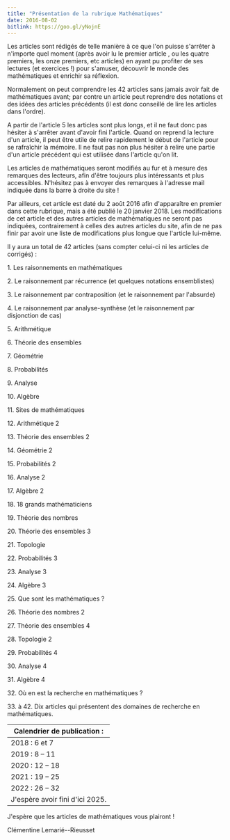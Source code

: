 ```yaml
---
title: "Présentation de la rubrique Mathématiques"
date: 2016-08-02
bitlink: https://goo.gl/yNojnE
---
```


Les articles sont rédigés de telle manière à ce que l'on puisse s'arrêter à n'importe quel moment (après avoir lu le premier article , ou les quatre premiers, les onze premiers, etc articles) en ayant pu profiter de ses lectures (et exercices !) pour s'amuser, découvrir le monde des mathématiques et enrichir sa réflexion.

Normalement on peut comprendre les 42 articles sans jamais avoir fait de mathématiques avant; par contre un article peut reprendre des notations et des idées des articles précédents (il est donc conseillé de lire les articles dans l'ordre).

A partir de l'article 5 les articles sont plus longs, et il ne faut donc pas hésiter à s'arrêter avant d'avoir fini l'article. Quand on reprend la lecture d'un article, il peut être utile de relire rapidement le début de l'article pour se rafraîchir la mémoire. Il ne faut pas non plus hésiter à relire une partie d'un article précédent qui est utilisée dans l'article qu'on lit.

Les articles de mathématiques seront modifiés au fur et à mesure des remarques des lecteurs, afin d'être toujours plus intéressants et plus accessibles. N'hésitez pas à envoyer des remarques à l'adresse mail indiquée dans la barre à droite du site ! 

Par ailleurs, cet article est daté du 2 août 2016 afin d'apparaître en premier dans cette rubrique, mais a été publié le 20 janvier 2018. Les modifications de cet article et des autres articles de mathématiques ne seront pas indiquées, contrairement à celles des autres articles du site, afin de ne pas finir par avoir une liste de modifications plus longue que l'article lui-même.

Il y aura un total de 42 articles (sans compter celui-ci ni les articles de corrigés) :

<p>1. Les raisonnements en mathématiques</p>

<p>2. Le raisonnement par récurrence (et quelques notations ensemblistes)</p>

<p>3. Le raisonnement par contraposition (et le raisonnement par l'absurde)</p>

<p>4. Le raisonnement par analyse-synthèse (et le raisonnement par disjonction de cas)</p> 

<p>5. Arithmétique</p>

<p>6. Théorie des ensembles</p> 

<p>7. Géométrie</p>

<p>8. Probabilités </p>

<p>9. Analyse</p>

<p>10. Algèbre</p>

<p>11. Sites de mathématiques</p>

<p>12. Arithmétique 2</p>

<p>13. Théorie des ensembles 2</p>

<p>14. Géométrie 2</p>

<p>15. Probabilités 2</p>

<p>16. Analyse 2</p>

<p>17. Algèbre 2 

<p>18. 18 grands mathématiciens</p>

<p>19. Théorie des nombres</p>

<p>20. Théorie des ensembles 3</p>

<p>21. Topologie</p>

<p>22. Probabilités 3</p>

<p>23. Analyse 3</p>

<p>24. Algèbre 3</p>

<p>25. Que sont les mathématiques ?</p>

<p>26. Théorie des nombres 2</p>

<p>27. Théorie des ensembles 4</p>

<p>28. Topologie 2</p>

<p>29. Probabilités 4</p>

<p>30. Analyse 4</p>

<p>31. Algèbre 4</p>

<p>32. Où en est la recherche en mathématiques ?</p>

<p>33. à 42. Dix articles qui présentent des domaines de recherche en mathématiques.</p>

 
| Calendrier de publication : | 
|-----------------------------|
| 2018 : 6 et 7 | 
| 2019 : 8 – 11 | 
| 2020 : 12 – 18 | 
| 2021 : 19 – 25 | 
| 2022 : 26 – 32 | 
| J'espère avoir fini d'ici 2025. |


J'espère que les articles de mathématiques vous plairont !

Clémentine Lemarié--Rieusset
